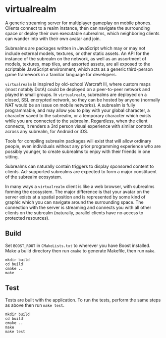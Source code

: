 # virtualrealm

A generic streaming server for multiplayer gameplay on mobile phones. Clients connect to a realm instance, then can navigate the surrounding space or deploy their own executable subrealms, which neighboring clients can wander into with their own avatar and join.

Subrealms are packages written in JavaScript which may or may not include external models, textures, or other static assets. An API for the instance of the subrealm on the network, as well as an assortment of models, textures, map tiles, and assorted assets, are all exposed to the scriptable JavaScript environment, which acts as a generic third-person game framework in a familiar language for developers.

`virtualrealm` is inspired by old-school Warcraft III, where custom maps (most notably DotA) could be deployed on a peer-to-peer network and played in small groups. In `virtualrealm`, subrealms are deployed on a closed, SSL encrypted network, so they can be hosted by anyone (normally NAT would be an issue on mobile networks). A subrealm is fully programmable, and may allow you to play with your global character, a character saved to the subrealm, or a temporary character which exists while you are connected to the subrealm. Regardless, when the client connects, it renders a 3rd person visual experience with similar controls across any subrealm, for Android or iOS.

Tools for compiling subrealm packages will exist that will allow ordinary people, even individuals without any prior programming experience who are possibly younger, to create subrealms to enjoy with their friends in one sitting.

Subrealms can naturally contain triggers to display sponsored content to clients. Ad-supported subrealms are expected to form a major constituent of the subrealm ecosystem.

In many ways a `virtualrealm` client is like a web browser, with subrealms forming the ecosystem. The major difference is that your avatar on the server exists at a spatial position and is represented by some kind of graphic which you can navigate around the surrounding space. The connection with the server is streaming and connects you with all other clients on the subrealm (naturally, parallel clients have no access to protected resources).

## Build

Set `BOOST_ROOT` in `CMakeLists.txt` to wherever you have Boost installed. Make a build directory then run `cmake` to generate Makefile, then run `make`.

```
mkdir build
cd build
cmake ..
make
```


## Test
Tests are built with the application. To run the tests, perform the same steps as above then run `make test`.

```
mkdir build
cd build
cmake ..
make
make test
```
